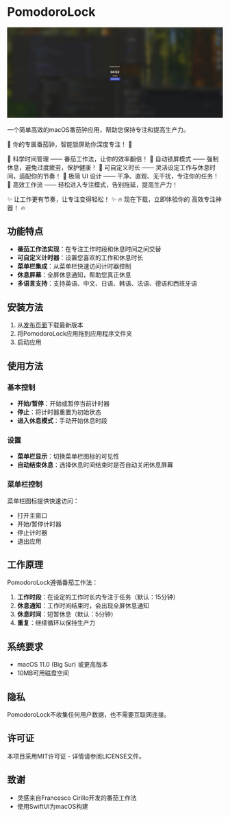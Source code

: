 # PomodoroLock

<!-- <img src="Assets/interface.png" alt="Work Time Interface" width="200"> -->
<img src="Assets/BreakTime.png" alt="Break Time Interface" width="600">

一个简单高效的macOS番茄钟应用，帮助您保持专注和提高生产力。

🚀 你的专属番茄钟，智能锁屏助你深度专注！ 🚀

🔹 科学时间管理 —— 番茄工作法，让你的效率翻倍！
🔹 自动锁屏模式 —— 强制休息，避免过度疲劳，保护健康！
🔹 可自定义时长 —— 灵活设定工作与休息时间，适配你的节奏！
🔹 极简 UI 设计 —— 干净、直观、无干扰，专注你的任务！
🔹 高效工作流 —— 轻松进入专注模式，告别拖延，提高生产力！

✨ 让工作更有节奏，让专注变得轻松！ ✨
🔥 现在下载，立即体验你的 高效专注神器！ 🔥

## 功能特点

- **番茄工作法实现**：在专注工作时段和休息时间之间交替
- **可自定义计时器**：设置您喜欢的工作和休息时长
- **菜单栏集成**：从菜单栏快速访问计时器控制
- **休息屏幕**：全屏休息通知，帮助您真正休息
- **多语言支持**：支持英语、中文、日语、韩语、法语、德语和西班牙语

## 安装方法

1. 从[发布页面](https://github.com/yourusername/PomodoroLock/releases)下载最新版本
2. 将PomodoroLock应用拖到应用程序文件夹
3. 启动应用

## 使用方法

### 基本控制

- **开始/暂停**：开始或暂停当前计时器
- **停止**：将计时器重置为初始状态
- **进入休息模式**：手动开始休息时段

### 设置

- **菜单栏显示**：切换菜单栏图标的可见性
- **自动结束休息**：选择休息时间结束时是否自动关闭休息屏幕

### 菜单栏控制

菜单栏图标提供快速访问：
- 打开主窗口
- 开始/暂停计时器
- 停止计时器
- 退出应用

## 工作原理

PomodoroLock遵循番茄工作法：

1. **工作时段**：在设定的工作时长内专注于任务（默认：15分钟）
2. **休息通知**：工作时间结束时，会出现全屏休息通知
3. **休息时间**：短暂休息（默认：5分钟）
4. **重复**：继续循环以保持生产力

## 系统要求

- macOS 11.0 (Big Sur) 或更高版本
- 10MB可用磁盘空间

## 隐私

PomodoroLock不收集任何用户数据，也不需要互联网连接。

## 许可证

本项目采用MIT许可证 - 详情请参阅LICENSE文件。

## 致谢

- 灵感来自Francesco Cirillo开发的番茄工作法
- 使用SwiftUI为macOS构建